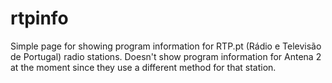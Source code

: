 # rtpinfo
Simple page for showing program information for RTP.pt (Rádio e Televisão de Portugal) radio stations.
Doesn't show program information for Antena 2 at the moment since they use a different method for that station.
